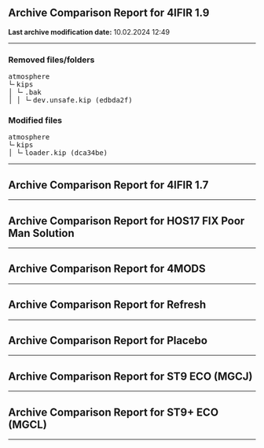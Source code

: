 <h2>Archive Comparison Report for <b>4IFIR 1.9</b></h2><b>Last archive modification date:</b> 10.02.2024 12:49<hr>

<h3>Removed files/folders</h3>
<pre>atmosphere
└╴kips
│ └╴.bak
│ │ └╴dev.unsafe.kip (edbda2f)
</pre>
<h3>Modified files</h3>
<pre>atmosphere
└╴kips
│ └╴loader.kip (dca34be)
</pre>
<hr>

<h2>Archive Comparison Report for <b>4IFIR 1.7</b></h2><hr>

<h2>Archive Comparison Report for <b>HOS17 FIX Poor Man Solution</b></h2><hr>

<h2>Archive Comparison Report for <b>4MODS</b></h2><hr>

<h2>Archive Comparison Report for <b>Refresh</b></h2><hr>

<h2>Archive Comparison Report for <b>Placebo</b></h2><hr>

<h2>Archive Comparison Report for <b>ST9 ECO (MGCJ)</b></h2><hr>

<h2>Archive Comparison Report for <b>ST9+ ECO (MGCL)</b></h2><hr>

